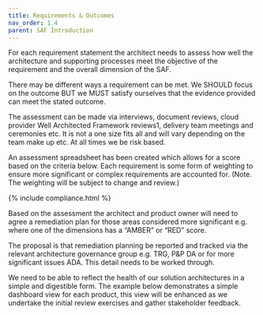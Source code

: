 ```yaml
---
title: Requirements & Outcomes 
nav_order: 1.4
parent: SAF Introduction
---
```


For each requirement statement the architect needs to assess how well the architecture and supporting processes meet the objective of the requirement and the overall dimension of the SAF. 

There may be different ways a requirement can be met. We SHOULD focus on the outcome BUT we MUST satisfy ourselves that the evidence provided can meet the stated outcome. 

The assessment can be made via interviews, document reviews, cloud provider Well Architected Framework reviews1, delivery team meetings and ceremonies etc.  It is not a one size fits all and will vary depending on the team make up etc.  At all times we be risk based. 

An assessment spreadsheet has been created which allows for a score based on the criteria below.  Each requirement is some form of weighting to ensure more significant or complex requirements are accounted for. (Note. The weighting will be subject to change and review.) 

{% include compliance.html %}

Based on the assessment the architect and product owner will need to agree a remediation plan for those areas considered more significant e.g. where one of the dimensions has a “AMBER” or “RED” score.   

The proposal is that remediation planning be reported and tracked via the relevant architecture governance group e.g. TRG, P&P DA or for more significant issues ADA.  This detail needs to be worked through. 

We need to be able to reflect the health of our solution architectures in a simple and digestible form.  The example below demonstrates a simple dashboard view for each product, this view will be enhanced as we undertake the initial review exercises and gather stakeholder feedback. 